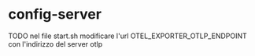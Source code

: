 # config-server

TODO nel file start.sh modificare l'url OTEL_EXPORTER_OTLP_ENDPOINT con l'indirizzo del server otlp
